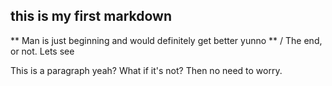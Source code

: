 ## this is my first markdown
** Man is just beginning and would definitely get better yunno **
/ The end, or not. Lets see
<p>	This is a paragraph yeah?
	What if it's not?
	Then no need to worry. <p/>

